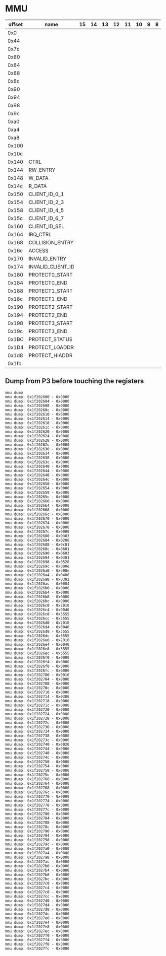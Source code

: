 # MMU

| offset | name              | 15 | 14 | 13 | 12 | 11 | 10 | 9 | 8 | 7 | 6 | 5 | 4 | 3 | 2 | 1 | 0 | notes  |
|--------|-------------------|----|----|----|----|----|----|---|---|---|---|---|---|---|---|---|---|--------|
| 0x0    |                   |    |    |    |    |    |    |   |   |   |   |   |   |   |   |   |   |        |
| 0x44   |                   |    |    |    |    |    |    |   |   |   |   |   |   |   |   |   |   | p3 ipl |
| 0x7c   |                   |    |    |    |    |    |    |   |   |   |   |   |   |   |   |   |   | p3 ipl |
| 0x80   |                   |    |    |    |    |    |    |   |   |   |   |   |   |   |   |   |   | p3 ipl |
| 0x84   |                   |    |    |    |    |    |    |   |   |   |   |   |   |   |   |   |   | p3 ipl |
| 0x88   |                   |    |    |    |    |    |    |   |   |   |   |   |   |   |   |   |   | p3 ipl |
| 0x8c   |                   |    |    |    |    |    |    |   |   |   |   |   |   |   |   |   |   | p3 ipl |
| 0x90   |                   |    |    |    |    |    |    |   |   |   |   |   |   |   |   |   |   | p3 ipl |
| 0x94   |                   |    |    |    |    |    |    |   |   |   |   |   |   |   |   |   |   | p3 ipl |
| 0x98   |                   |    |    |    |    |    |    |   |   |   |   |   |   |   |   |   |   | p3 ipl |
| 0x9c   |                   |    |    |    |    |    |    |   |   |   |   |   |   |   |   |   |   | p3 ipl |
| 0xa0   |                   |    |    |    |    |    |    |   |   |   |   |   |   |   |   |   |   | p3 ipl |
| 0xa4   |                   |    |    |    |    |    |    |   |   |   |   |   |   |   |   |   |   | p3 ipl |
| 0xa8   |                   |    |    |    |    |    |    |   |   |   |   |   |   |   |   |   |   | p3 ipl |
| 0x100  |                   |    |    |    |    |    |    |   |   |   |   |   |   |   |   |   |   | p3 ipl |
| 0x10c  |                   |    |    |    |    |    |    |   |   |   |   |   |   |   |   |   |   |        |
| 0x140  | CTRL              |    |    |    |    |    |    |   |   |   |   |   |   |   |   |   |   |        |
| 0x144  | RW_ENTRY          |    |    |    |    |    |    |   |   |   |   |   |   |   |   |   |   |        |
| 0x148  | W_DATA            |    |    |    |    |    |    |   |   |   |   |   |   |   |   |   |   |        |
| 0x14c  | R_DATA            |    |    |    |    |    |    |   |   |   |   |   |   |   |   |   |   |        |
| 0x150  | CLIENT_ID_0_1     |    |    |    |    |    |    |   |   |   |   |   |   |   |   |   |   |        |
| 0x154  | CLIENT_ID_2_3     |    |    |    |    |    |    |   |   |   |   |   |   |   |   |   |   |        |
| 0x158  | CLIENT_ID_4_5     |    |    |    |    |    |    |   |   |   |   |   |   |   |   |   |   |        |
| 0x15c  | CLIENT_ID_6_7     |    |    |    |    |    |    |   |   |   |   |   |   |   |   |   |   |        |
| 0x160  | CLIENT_ID_SEL     |    |    |    |    |    |    |   |   |   |   |   |   |   |   |   |   |        |
| 0x164  | IRQ_CTRL          |    |    |    |    |    |    |   |   |   |   |   |   |   |   |   |   |        |
| 0x168  | COLLISION_ENTRY   |    |    |    |    |    |    |   |   |   |   |   |   |   |   |   |   |        |
| 0x16c  | ACCESS            |    |    |    |    |    |    |   |   |   |   |   |   |   |   |   |   |        |
| 0x170  | INVALID_ENTRY     |    |    |    |    |    |    |   |   |   |   |   |   |   |   |   |   |        |
| 0x174  | INVALID_CLIENT_ID |    |    |    |    |    |    |   |   |   |   |   |   |   |   |   |   |        |
| 0x180  | PROTECT0_START    |    |    |    |    |    |    |   |   |   |   |   |   |   |   |   |   |        |
| 0x184  | PROTECT0_END      |    |    |    |    |    |    |   |   |   |   |   |   |   |   |   |   |        |
| 0x188  | PROTECT1_START    |    |    |    |    |    |    |   |   |   |   |   |   |   |   |   |   |        |
| 0x18c  | PROTECT1_END      |    |    |    |    |    |    |   |   |   |   |   |   |   |   |   |   |        |
| 0x190  | PROTECT2_START    |    |    |    |    |    |    |   |   |   |   |   |   |   |   |   |   |        |
| 0x194  | PROTECT2_END      |    |    |    |    |    |    |   |   |   |   |   |   |   |   |   |   |        |
| 0x198  | PROTECT3_START    |    |    |    |    |    |    |   |   |   |   |   |   |   |   |   |   |        |
| 0x19c  | PROTECT3_END      |    |    |    |    |    |    |   |   |   |   |   |   |   |   |   |   |        |
| 0x1BC  | PROTECT_STATUS    |    |    |    |    |    |    |   |   |   |   |   |   |   |   |   |   |        |
| 0x1D4  | PROTECT_LOADDR    |    |    |    |    |    |    |   |   |   |   |   |   |   |   |   |   |        |
| 0x1d8  | PROTECT_HIADDR    |    |    |    |    |    |    |   |   |   |   |   |   |   |   |   |   |        |
| 0x1fc  |                   |    |    |    |    |    |    |   |   |   |   |   |   |   |   |   |   | p3 ipl |

## Dump from P3 before touching the registers

```
mmu dump
mmu dump: 0x1f202600 - 0x0000
mmu dump: 0x1f202604 - 0x0000
mmu dump: 0x1f202608 - 0x0000
mmu dump: 0x1f20260c - 0x0000
mmu dump: 0x1f202610 - 0x0000
mmu dump: 0x1f202614 - 0x0000
mmu dump: 0x1f202618 - 0x0000
mmu dump: 0x1f20261c - 0x0000
mmu dump: 0x1f202620 - 0x0000
mmu dump: 0x1f202624 - 0x0000
mmu dump: 0x1f202628 - 0x0000
mmu dump: 0x1f20262c - 0x0000
mmu dump: 0x1f202630 - 0x0000
mmu dump: 0x1f202634 - 0x0000
mmu dump: 0x1f202638 - 0x0000
mmu dump: 0x1f20263c - 0x0000
mmu dump: 0x1f202640 - 0x0000
mmu dump: 0x1f202644 - 0x0000
mmu dump: 0x1f202648 - 0x0000
mmu dump: 0x1f20264c - 0x0000
mmu dump: 0x1f202650 - 0x0000
mmu dump: 0x1f202654 - 0x0000
mmu dump: 0x1f202658 - 0x0000
mmu dump: 0x1f20265c - 0x0000
mmu dump: 0x1f202660 - 0x0000
mmu dump: 0x1f202664 - 0x0000
mmu dump: 0x1f202668 - 0x0000
mmu dump: 0x1f20266c - 0x0000
mmu dump: 0x1f202670 - 0x0000
mmu dump: 0x1f202674 - 0x0000
mmu dump: 0x1f202678 - 0x0000
mmu dump: 0x1f20267c - 0x0000
mmu dump: 0x1f202680 - 0x0303
mmu dump: 0x1f202684 - 0x0208
mmu dump: 0x1f202688 - 0x0c01
mmu dump: 0x1f20268c - 0x0601
mmu dump: 0x1f202690 - 0x0603
mmu dump: 0x1f202694 - 0x0301
mmu dump: 0x1f202698 - 0x0528
mmu dump: 0x1f20269c - 0x000e
mmu dump: 0x1f2026a0 - 0xe00e
mmu dump: 0x1f2026a4 - 0x0406
mmu dump: 0x1f2026a8 - 0x0302
mmu dump: 0x1f2026ac - 0x0004
mmu dump: 0x1f2026b0 - 0x0000
mmu dump: 0x1f2026b4 - 0x0000
mmu dump: 0x1f2026b8 - 0x0000
mmu dump: 0x1f2026bc - 0x0000
mmu dump: 0x1f2026c0 - 0x2010
mmu dump: 0x1f2026c4 - 0x0040
mmu dump: 0x1f2026c8 - 0x5555
mmu dump: 0x1f2026cc - 0x5555
mmu dump: 0x1f2026d0 - 0x2010
mmu dump: 0x1f2026d4 - 0x0040
mmu dump: 0x1f2026d8 - 0x5555
mmu dump: 0x1f2026dc - 0x5555
mmu dump: 0x1f2026e0 - 0x2010
mmu dump: 0x1f2026e4 - 0x0040
mmu dump: 0x1f2026e8 - 0x5555
mmu dump: 0x1f2026ec - 0x5555
mmu dump: 0x1f2026f0 - 0x0000
mmu dump: 0x1f2026f4 - 0x0000
mmu dump: 0x1f2026f8 - 0x0000
mmu dump: 0x1f2026fc - 0x0000
mmu dump: 0x1f202700 - 0x0010
mmu dump: 0x1f202704 - 0x0000
mmu dump: 0x1f202708 - 0x0000
mmu dump: 0x1f20270c - 0x0000
mmu dump: 0x1f202710 - 0x0000
mmu dump: 0x1f202714 - 0x0300
mmu dump: 0x1f202718 - 0x0000
mmu dump: 0x1f20271c - 0x0000
mmu dump: 0x1f202720 - 0x0000
mmu dump: 0x1f202724 - 0x0000
mmu dump: 0x1f202728 - 0x0000
mmu dump: 0x1f20272c - 0x0000
mmu dump: 0x1f202730 - 0x0000
mmu dump: 0x1f202734 - 0x0000
mmu dump: 0x1f202738 - 0x0000
mmu dump: 0x1f20273c - 0x0000
mmu dump: 0x1f202740 - 0x0020
mmu dump: 0x1f202744 - 0x0000
mmu dump: 0x1f202748 - 0x0000
mmu dump: 0x1f20274c - 0x0000
mmu dump: 0x1f202750 - 0x0000
mmu dump: 0x1f202754 - 0x0000
mmu dump: 0x1f202758 - 0x0000
mmu dump: 0x1f20275c - 0x0000
mmu dump: 0x1f202760 - 0x0000
mmu dump: 0x1f202764 - 0x0000
mmu dump: 0x1f202768 - 0x0000
mmu dump: 0x1f20276c - 0x0000
mmu dump: 0x1f202770 - 0x0000
mmu dump: 0x1f202774 - 0x0000
mmu dump: 0x1f202778 - 0x0000
mmu dump: 0x1f20277c - 0x0000
mmu dump: 0x1f202780 - 0x0000
mmu dump: 0x1f202784 - 0x0000
mmu dump: 0x1f202788 - 0x0000
mmu dump: 0x1f20278c - 0x0000
mmu dump: 0x1f202790 - 0x0000
mmu dump: 0x1f202794 - 0x0000
mmu dump: 0x1f202798 - 0x0000
mmu dump: 0x1f20279c - 0x0000
mmu dump: 0x1f2027a0 - 0x0000
mmu dump: 0x1f2027a4 - 0x0000
mmu dump: 0x1f2027a8 - 0x0000
mmu dump: 0x1f2027ac - 0x0000
mmu dump: 0x1f2027b0 - 0x0000
mmu dump: 0x1f2027b4 - 0x0000
mmu dump: 0x1f2027b8 - 0x0000
mmu dump: 0x1f2027bc - 0x0000
mmu dump: 0x1f2027c0 - 0x0000
mmu dump: 0x1f2027c4 - 0x0000
mmu dump: 0x1f2027c8 - 0x0000
mmu dump: 0x1f2027cc - 0x0000
mmu dump: 0x1f2027d0 - 0x0000
mmu dump: 0x1f2027d4 - 0x0000
mmu dump: 0x1f2027d8 - 0x0000
mmu dump: 0x1f2027dc - 0x0000
mmu dump: 0x1f2027e0 - 0x0000
mmu dump: 0x1f2027e4 - 0x0000
mmu dump: 0x1f2027e8 - 0x0000
mmu dump: 0x1f2027ec - 0x0000
mmu dump: 0x1f2027f0 - 0x0000
mmu dump: 0x1f2027f4 - 0x0000
mmu dump: 0x1f2027f8 - 0x0000
mmu dump: 0x1f2027fc - 0x0000
```
